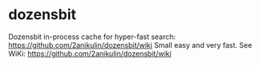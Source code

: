 dozensbit
=========

Dozensbit in-process cache for hyper-fast search: https://github.com/2anikulin/dozensbit/wiki
Small easy and very fast.
See WiKi: https://github.com/2anikulin/dozensbit/wiki
